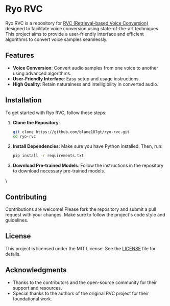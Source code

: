# Ryo RVC

Ryo RVC is a repository for [RVC (Retrieval-based Voice Conversion)](https://github.com/RVC-Project/Retrieval-based-Voice-Conversion-WebUI) designed to facilitate voice conversion using state-of-the-art techniques. This project aims to provide a user-friendly interface and efficient algorithms to convert voice samples seamlessly.

## Features

- **Voice Conversion**: Convert audio samples from one voice to another using advanced algorithms.
- **User-Friendly Interface**: Easy setup and usage instructions.
- **High Quality**: Retain naturalness and intelligibility in converted audio.

## Installation

To get started with Ryo RVC, follow these steps:

1. **Clone the Repository**:
   ```bash
   git clone https://github.com/blane187gt/ryo-rvc.git
   cd ryo-rvc
   ```

2. **Install Dependencies**:
   Make sure you have Python installed. Then, run:
   ```bash
   pip install -r requirements.txt
   ```

3. **Download Pre-trained Models**:
   Follow the instructions in the repository to download necessary pre-trained models.

\
## Contributing

Contributions are welcome! Please fork the repository and submit a pull request with your changes. Make sure to follow the project's code style and guidelines.

## License

This project is licensed under the MIT License. See the [LICENSE](LICENSE) file for details.

## Acknowledgments

- Thanks to the contributors and the open-source community for their support and resources.
- Special thanks to the authors of the original RVC project for their foundational work.

